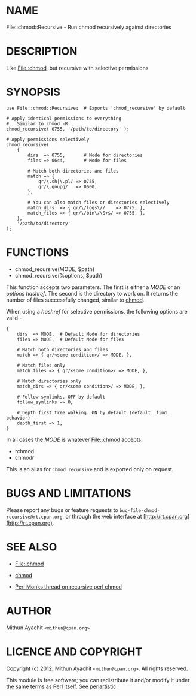 # NAME

File::chmod::Recursive - Run chmod recursively against directories

# DESCRIPTION

Like [File::chmod](http://search.cpan.org/perldoc?File::chmod), but recursive with selective permissions

# SYNOPSIS

	use File::chmod::Recursive;  # Exports 'chmod_recursive' by default

	# Apply identical permissions to everything
	#   Similar to chmod -R
	chmod_recursive( 0755, '/path/to/directory' );

	# Apply permissions selectively
	chmod_recursive(
	    {
	        dirs  => 0755,       # Mode for directories
	        files => 0644,       # Mode for files

	        # Match both directories and files
	        match => {
	            qr/\.sh|\.pl/ => 0755,
	            qr/\.gnupg/   => 0600,
	        },

	        # You can also match files or directories selectively
	        match_dirs  => { qr/\/logs\//    => 0775, },
	        match_files => { qr/\/bin\/\S+$/ => 0755, },
	    },
	    '/path/to/directory'
	);

# FUNCTIONS

- chmod_recursive(MODE, $path)
- chmod_recursive(\%options, $path)

This function accepts two parameters. The first is either a _MODE_ or an
_options hashref_. The second is the directory to work on. It returns the
number of files successfully changed, similar to
[chmod](http://perldoc.perl.org/functions/chmod.html).

When using a _hashref_ for selective permissions, the following options are
valid -

	{
	    dirs  => MODE,  # Default Mode for directories
	    files => MODE,  # Default Mode for files

	    # Match both directories and files
	    match => { qr/<some condition>/ => MODE, },

	    # Match files only
	    match_files => { qr/<some condition>/ => MODE, },

	    # Match directories only
	    match_dirs => { qr/<some condition>/ => MODE, },

	    # Follow symlinks. OFF by default
	    follow_symlinks => 0,

	    # Depth first tree walking. ON by default (default _find_ behavior)
	    depth_first => 1,
	}
    

In all cases the _MODE_ is whatever [File::chmod](http://search.cpan.org/perldoc?File::chmod) accepts.

- rchmod
- chmodr

This is an alias for `chmod_recursive` and is exported only on request.

# BUGS AND LIMITATIONS

Please report any bugs or feature requests to
`bug-file-chmod-recursive@rt.cpan.org`, or through the web interface at
[http://rt.cpan.org](http://rt.cpan.org).

# SEE ALSO

-   [File::chmod](http://search.cpan.org/perldoc?File::chmod)

-   [chmod](http://perldoc.perl.org/functions/chmod.html)

-   [Perl Monks thread on recursive perl chmod](http://www.perlmonks.org/?node_id=61745)

# AUTHOR

Mithun Ayachit  `<mithun@cpan.org>`

# LICENCE AND COPYRIGHT

Copyright (c) 2012, Mithun Ayachit `<mithun@cpan.org>`. All rights
reserved.

This module is free software; you can redistribute it and/or modify it under
the same terms as Perl itself. See [perlartistic](http://search.cpan.org/perldoc?perlartistic).